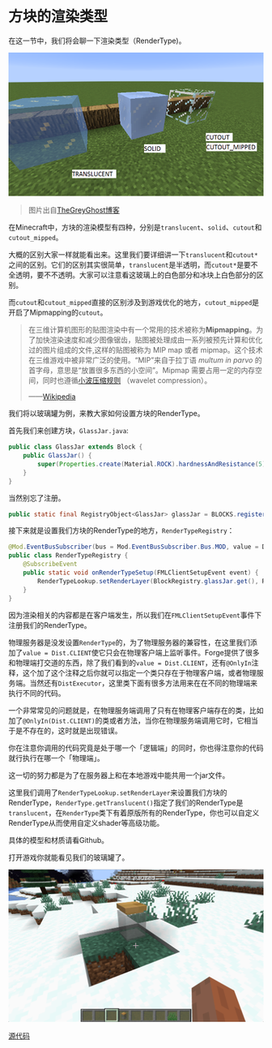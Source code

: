 # 方块的渲染类型

在这一节中，我们将会聊一下渲染类型（RenderType)。

![img](./rendertype.assets/blockrenderlayers.png)

> 图片出自[TheGreyGhost博客](https://greyminecraftcoder.blogspot.com/2020/04/block-rendering-1144.html)

在Minecraft中，方块的渲染模型有四种，分别是`translucent`、`solid`、`cutout`和`cutout_mipped`。

大概的区别大家一样就能看出来。这里我们要详细讲一下`translucent`和`cutout*`之间的区别。它们的区别其实很简单，`translucent`是半透明，而`cutout*`是要不全透明，要不不透明。大家可以注意看这玻璃上的白色部分和冰块上白色部分的区别。

而`cutout`和`cutout_mipped`直接的区别涉及到游戏优化的地方，`cutout_mipped`是开启了Mipmapping的`cutout`。

> 在三维计算机图形的贴图渲染中有一个常用的技术被称为**Mipmapping**。为了加快渲染速度和减少图像锯齿，贴图被处理成由一系列被预先计算和优化过的图片组成的文件,这样的贴图被称为 MIP map 或者 mipmap。这个技术在三维游戏中被非常广泛的使用。“MIP”来自于拉丁语 *multum in parvo* 的首字母，意思是“放置很多东西的小空间”。Mipmap 需要占用一定的内存空间，同时也遵循[小波压缩规则](https://zh.wikipedia.org/w/index.php?title=小波压缩规则&action=edit&redlink=1) （wavelet compression）。
>
> ——[Wikipedia](https://zh.wikipedia.org/wiki/Mipmap)

我们将以玻璃罐为例，来教大家如何设置方块的RenderType。

首先我们来创建方块，`GlassJar.java`:

```java
public class GlassJar extends Block {
    public GlassJar() {
        super(Properties.create(Material.ROCK).hardnessAndResistance(5).notSolid());
    }
}
```

当然别忘了注册。

```java
public static final RegistryObject<GlassJar> glassJar = BLOCKS.register("glass_jar", GlassJar::new);
```

接下来就是设置我们方块的RenderType的地方，`RenderTypeRegistry`：

```java
@Mod.EventBusSubscriber(bus = Mod.EventBusSubscriber.Bus.MOD, value = Dist.CLIENT)
public class RenderTypeRegistry {
    @SubscribeEvent
    public static void onRenderTypeSetup(FMLClientSetupEvent event) {
        RenderTypeLookup.setRenderLayer(BlockRegistry.glassJar.get(), RenderType.getTranslucent());
    }
}
```

因为渲染相关的内容都是在客户端发生，所以我们在`FMLClientSetupEvent`事件下注册我们的RenderType。

物理服务器是没发设置`RenderType`的，为了物理服务器的兼容性，在这里我们添加了`value = Dist.CLIENT`使它只会在物理客户端上监听事件。Forge提供了很多和物理端打交道的东西，除了我们看到的`value = Dist.CLIENT`，还有`@OnlyIn`注释，这个加了这个注释之后你就可以指定一个类只存在于物理客户端，或者物理服务端。当然还有`DistExecutor`，这里类下面有很多方法用来在在不同的物理端来执行不同的代码。

一个非常常见的问题就是，在物理服务端调用了只有在物理客户端存在的类，比如加了`@OnlyIn(Dist.CLIENT)`的类或者方法，当你在物理服务端调用它时，它相当于是不存在的，这时就是出现错误。

你在注意你调用的代码究竟是处于哪一个「逻辑端」的同时，你也得注意你的代码就行执行在哪一个「物理端」。

这一切的努力都是为了在服务器上和在本地游戏中能共用一个jar文件。

这里我们调用了`RenderTypeLookup.setRenderLayer`来设置我们方块的RenderType，`RenderType.getTranslucent()`指定了我们的RenderType是`translucent`，在`RenderType`类下有着原版所有的RenderType，你也可以自定义RenderType从而使用自定义shader等高级功能。

具体的模型和材质请看Github。

打开游戏你就能看见我们的玻璃罐了。

![image-20200625163139129](rendertype.assets/image-20200625163139129.png)

[源代码](https://github.com/FledgeXu/NeutrinoSourceCode/tree/master/src/main/java/com/tutorial/neutrino/special_render_type)

